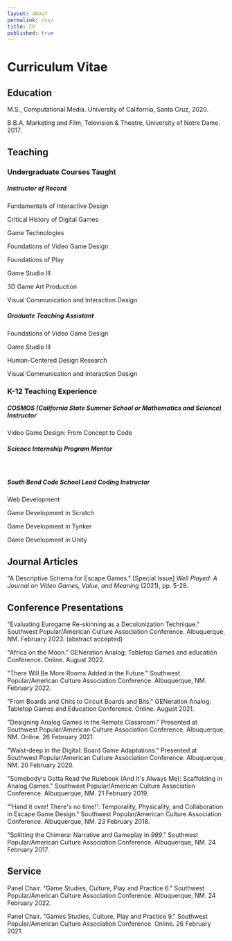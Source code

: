 ```yaml
---
layout: about
permalink: /cv/
title: CV
published: true
---
```


# Curriculum Vitae

## Education

M.S., Computational Media. University of California, Santa Cruz, 2020.

B.B.A. Marketing and Film, Television & Theatre, University of Notre Dame. 2017.

## Teaching

### Undergraduate Courses Taught

##### Instructor of Record

Fundamentals of Interactive Design

Critical History of Digital Games

Game Technologies

Foundations of Video Game Design

Foundations of Play

Game Studio III

3D Game Art Production

Visual Communication and Interaction Design

##### Graduate Teaching Assistant

Foundations of Video Game Design

Game Studio III

Human-Centered Design Research

Visual Communication and Interaction Design

### K-12 Teaching Experience

##### COSMOS (California State Summer School or Mathematics and Science) Instructor         

Video Game Design: From Concept to Code      

##### Science Internship Program Mentor

&nbsp;

##### South Bend Code School Lead Coding Instructor

Web Development

Game Development in Scratch

Game Development in Tynker

Game Development in Unity  


## Journal Articles

"A Descriptive Schema for Escape Games." \[Special Issue\] *Well Played: A Journal on Video Games, Value, and Meaning* (2021), pp. 5-28.

## Conference Presentations

"Evaluating Eurogame Re-skinning as a Decolonization Technique." Southwest Popular/American Culture Association Conference. Albuquerque, NM. February 2023. (abstract accepted)

"Africa on the Moon." GENeration Analog: Tabletop Games and education Conference. Online. August 2022.

"There Will Be More Rooms Added in the Future." Southwest Popular/American Culture Association Conference. Albuquerque, NM. February 2022.

"From Boards and Chits to Circuit Boards and Bits." GENeration Analog: Tabletop Games and Education Conference. Online. August 2021.

"Designing Analog Games in the Remote Classroom." Presented at Southwest Popular/American Culture Association Conference. Albuquerque, NM. Online. 26 February 2021.

"Waist-deep in the Digital: Board Game Adaptations." Presented at Southwest Popular/American Culture Association Conference. Albuquerque, NM. 20 February 2020.

"Somebody's Gotta Read the Rulebook (And It's Always Me): Scaffolding in Analog Games." Southwest Popular/American Culture Association Conference. Albuquerque, NM. 21 February 2019.

"'Hand it over! There's no time!': Temporality, Physicality, and Collaboration in Escape Game Design." Southwest Popular/American Culture Association Conference. Albuquerque, NM. 23 February 2018.

"Splitting the Chimera: Narrative and Gameplay in *999*." Southwest Popular/American Culture Association Conference. Albuquerque, NM. 24 February 2017.

## Service

Panel Chair. "Game Studies, Culture, Play and Practice 6." Southwest Popular/American Culture Association Conference. Albuquerque, NM. 24 February 2022.

Panel Chair. "Games Studies, Culture, Play and Practice 9." Southwest Popular/American Culture Association Conference. Online. 26 February 2021.